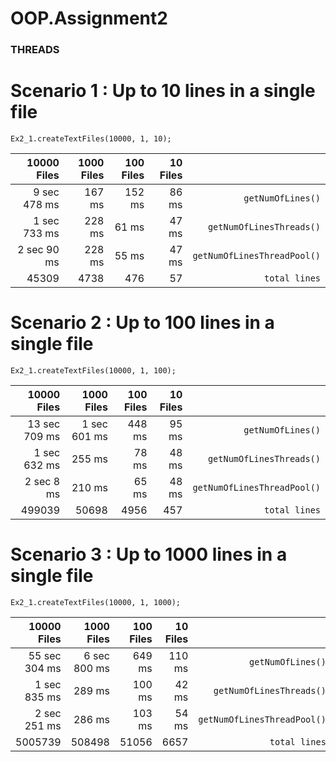 # OOP.Assignment2

### THREADS 

























# Scenario 1 : Up to 10 lines in a single file
`Ex2_1.createTextFiles(10000, 1, 10);`

| 10000 Files | 1000 Files | 100 Files |      10 Files |                                |
|------------:|-----------:|----------:|--------------:|-------------------------------:|
| 9 sec 478 ms|     167 ms |    152 ms |   86 ms |                `getNumOfLines()` |
| 1 sec 733 ms|     228 ms |     61 ms |   47 ms |         `getNumOfLinesThreads()` |
|  2 sec 90 ms|     228 ms |     55 ms |   47 ms |      `getNumOfLinesThreadPool()` |
|  45309      |       4738 |       476 |      57 |                    `total lines` |


# Scenario 2 : Up to 100 lines in a single file
`Ex2_1.createTextFiles(10000, 1, 100);`

|   10000 Files |   1000 Files | 100 Files | 10 Files |                                |
|--------------:|-------------:|----------:|---------:|-------------------------------:|
| 13 sec 709 ms | 1 sec 601 ms |    448 ms |    95 ms |                `getNumOfLines()` |
|  1 sec 632 ms |       255 ms |     78 ms |    48 ms |         `getNumOfLinesThreads()` |
|    2 sec 8 ms |       210 ms |     65 ms |    48 ms |      `getNumOfLinesThreadPool()` |
|        499039 |        50698 |      4956 |      457 |                    `total lines` |


# Scenario 3 : Up to 1000 lines in a single file
`Ex2_1.createTextFiles(10000, 1, 1000);`

|   10000 Files |   1000 Files | 100 Files | 10 Files |                                |
|--------------:|-------------:|----------:|---------:|-------------------------------:|
| 55 sec 304 ms | 6 sec 800 ms |    649 ms |   110 ms |                `getNumOfLines()` |
|  1 sec 835 ms |       289 ms |    100 ms |    42 ms |         `getNumOfLinesThreads()` |
|  2 sec 251 ms |       286 ms |    103 ms |    54 ms |      `getNumOfLinesThreadPool()` |
|       5005739 |       508498 |     51056 |     6657 |                    `total lines` |
